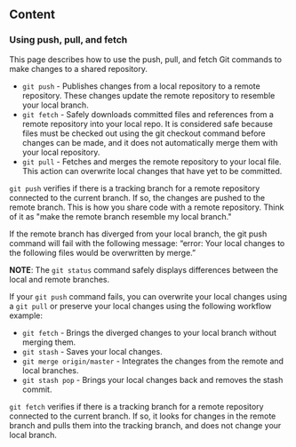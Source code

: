 ## Content

### Using push, pull, and fetch

This page describes how to use the push, pull, and fetch Git commands to make changes to a shared repository.  

- `git push` - Publishes changes from a local repository to a remote repository. These changes update the remote repository to resemble your local branch. 
- `git fetch` - Safely downloads committed files and references from a remote repository into your local repo. It is considered safe because files must be checked out using the git checkout command before changes can be made, and it does not automatically merge them with your local repository.
- `git pull` - Fetches and merges the remote repository to your local file. This action can overwrite local changes that have yet to be committed.

`git push` verifies if there is a tracking branch for a remote repository connected to the current branch. If so, the changes are pushed to the remote branch. This is how you share code with a remote repository. Think of it as "make the remote branch resemble my local branch." 

If the remote branch has diverged from your local branch, the git push command will fail with the following message:  “error: Your local changes to the following files would be overwritten by merge.” 

**NOTE**: The `git status` command safely displays differences between the local and remote branches. 

If your `git push` command fails, you can overwrite your local changes using a `git pull` or preserve your local changes using the following workflow example:

- `git fetch` - Brings the diverged changes to your local branch without merging them.
- `git stash` - Saves your local changes.
- `git merge origin/master` - Integrates the changes from the remote and local branches. 
- `git stash pop` - Brings your local changes back and removes the stash commit.


`git fetch` verifies if there is a tracking branch for a remote repository connected to the current branch. If so, it looks for changes in the remote branch and pulls them into the tracking branch, and does not change your local branch. 
